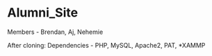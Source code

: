 # Alumni_Site
Members -
Brendan, Aj, Nehemie


After cloning: 
    Dependencies - PHP, MySQL, Apache2, PAT, *XAMMP 
